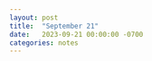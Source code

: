 ```yaml
---
layout: post
title:  "September 21"
date:   2023-09-21 00:00:00 -0700
categories: notes
---
```


<object data="https://chrisdongwon.github.io/Calculus2-Workshop-Fall23/sep21.pdf" width="1000" height="1000" type='application/pdf'></object>